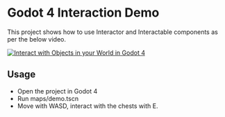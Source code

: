 # Godot 4 Interaction Demo

This project shows how to use Interactor and Interactable components as per the below video.

[![Interact with Objects in your World in Godot 4](https://img.youtube.com/vi/gTpteB2kRUc/0.jpg)](https://www.youtube.com/watch?v=gTpteB2kRUc)

## Usage

* Open the project in Godot 4
* Run maps/demo.tscn
* Move with WASD, interact with the chests with E.